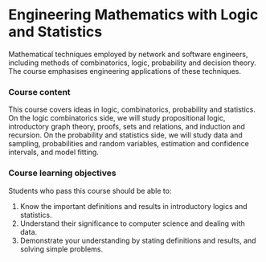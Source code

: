 # Engineering Mathematics with Logic and Statistics
Mathematical techniques employed by network and software engineers, including methods of combinatorics, logic, probability and decision theory. The course emphasises engineering applications of these techniques.

### Course content
This course covers ideas in logic, combinatorics, probability and statistics. On the logic combinatorics side, we will study propositional logic, introductory graph theory, proofs, sets and relations, and induction and recursion. On the probability and statistics side, we will study data and sampling, probabilities and random variables, estimation and confidence intervals, and model fitting.
### Course learning objectives
Students who pass this course should be able to:
1. Know the important definitions and results in introductory logics and statistics.
2. Understand their significance to computer science and dealing with data.
3. Demonstrate your understanding by stating definitions and results, and solving simple problems.
